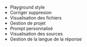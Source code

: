* Playground style
* Corriger suppresion
* Visualisation des fichiers
* Gestion de projet
* Prompt personnalisé
* Visualisation des sources
* Gestion de la langue de la réponse